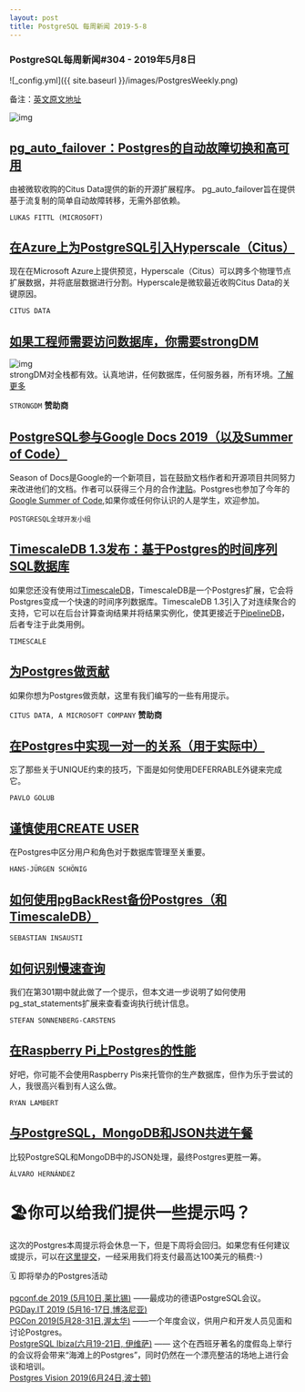 ```yaml
---
layout: post
title: PostgreSQL 每周新闻 2019-5-8
---
```


### PostgreSQL每周新闻#304 - 2019年5月8日
![_config.yml]({{ site.baseurl }}/images/PostgresWeekly.png)

备注：[英文原文地址](https://postgresweekly.com/issues/304)

![img](https://res.cloudinary.com/cpress/image/upload/w_1280,e_sharpen:60/attbh6ihgai6ueh9hfsn.jpg)

## [pg_auto_failover：Postgres的自动故障切换和高可用](https://cloudblogs.microsoft.com/opensource/2019/05/06/introducing-pg_auto_failover-postgresql-open-source-extension-automated-failover-high-availability/)
由被微软收购的Citus Data提供的新的开源扩展程序。 pg_auto_failover旨在提供基于流复制的简单自动故障转移，无需外部依赖。

`LUKAS FITTL (MICROSOFT)`

## [在Azure上为PostgreSQL引入Hyperscale（Citus）](https://www.citusdata.com/blog/2019/05/06/introducing-hyperscale-citus-on-azure-database-for-postgres/)
现在在Microsoft Azure上提供预览，Hyperscale（Citus）可以跨多个物理节点扩展数据，并将底层数据进行分割。Hyperscale是微软最近收购Citus Data的关键原因。

`CITUS DATA`

## [如果工程师需要访问数据库，你需要strongDM](https://www.strongdm.com/product/?utm_source=&utm_medium=email&utm_campaign=2019-04-24%20-%20%5BUSA%5D%20-%20%5BSchD%5D%20-%20%5BSDM%5D%20-%20%5BENT%5D%20-%20PGW)
![img](https://copm.s3.amazonaws.com/69ff4959.png)  
strongDM对全栈都有效。认真地讲，任何数据库，任何服务器，所有环境。[了解更多](https://www.strongdm.com/product/?utm_source=&utm_medium=email&utm_campaign=2019-04-24%20-%20%5BUSA%5D%20-%20%5BSchD%5D%20-%20%5BSDM%5D%20-%20%5BENT%5D%20-%20PGW)

`STRONGDM` **赞助商**

## [PostgreSQL参与Google Docs 2019（以及Summer of Code）](https://www.postgresql.org/about/news/1938/)
 Season of Docs是Google的一个新项目，旨在鼓励文档作者和开源项目共同努力来改进他们的文档。作者可以获得三个月的合作[津贴](https://developers.google.com/season-of-docs/docs/tech-writer-stipends)。Postgres也参加了今年的[Google Summer of Code](https://andreas.scherbaum.la/blog/archives/974-Google-Summer-of-Code-2019-PostgreSQL-participates-with-5-projects.html),如果你或任何你认识的人是学生，欢迎参加。
 
 `POSTGRESQL全球开发小组`
 
 ## [TimescaleDB 1.3发布：基于Postgres的时间序列SQL数据库]()
 如果您还没有使用过[TimescaleDB](https://github.com/timescale/timescaledb)，TimescaleDB是一个Postgres扩展，它会将Postgres变成一个快速的时间序列数据库。TimescaleDB 1.3引入了对连续聚合的支持，它可以在后台计算查询结果并将结果实例化，使其更接近于[PipelineDB](https://www.pipelinedb.com/)，后者专注于此类用例。
 
 `TIMESCALE`
 
 ## [为Postgres做贡献](https://www.citusdata.com/blog/2019/01/15/contributing-to-postgres/?utm_source=PG_Weekly&utm_medium=email&utm_campaign=sponsor_blog)
 如果你想为Postgres做贡献，这里有我们编写的一些有用提示。
 
 `CITUS DATA, A MICROSOFT COMPANY` **赞助商**
 
 ## [在Postgres中实现一对一的关系（用于实际中）](https://www.cybertec-postgresql.com/en/1-to-1-relationship-in-postgresql-for-real/)
 忘了那些关于UNIQUE约束的技巧，下面是如何使用DEFERRABLE外键来完成它。
 
 `PAVLO GOLUB`
 
 ## [谨慎使用CREATE USER](https://www.cybertec-postgresql.com/en/postgresql-using-create-user-with-caution/)
 在Postgres中区分用户和角色对于数据库管理至关重要。
 
 `HANS-JÜRGEN SCHÖNIG`
 
 ## [如何使用pgBackRest备份Postgres（和TimescaleDB）](https://severalnines.com/blog/how-use-pgbackrest-backup-postgresql-and-timescaledb)
 
 `SEBASTIAN INSAUSTI`
 
 ## [如何识别慢速查询](https://dev.to/pythonmeister/how-to-identify-slow-queries-in-postgresql-4igk)
 我们在第301期中就此做了一个提示，但本文进一步说明了如何使用pg_stat_statements扩展来查看查询执行统计信息。

`STEFAN SONNENBERG-CARSTENS`

## [在Raspberry Pi上Postgres的性能](https://blog.rustprooflabs.com/2019/04/postgresql-pgbench-raspberry-pi)
好吧，你可能不会使用Raspberry Pis来托管你的生产数据库，但作为乐于尝试的人，我很高兴看到有人这么做。

`RYAN LAMBERT`

## [与PostgreSQL，MongoDB和JSON共进午餐](https://www.ongres.com/blog/having-lunch-with-postgresql-mongodb-json/)
比较PostgreSQL和MongoDB中的JSON处理，最终Postgres更胜一筹。

`ÁLVARO HERNÁNDEZ`

# 🏖你可以给我们提供一些提示吗？
这次的Postgres本周提示将会休息一下，但是下周将会回归。如果您有任何建议或提示，可以在[这里提交](https://cooperpress.typeform.com/to/bTSq7v)，一经采用我们将支付最高达100美元的稿费:-)

🗓  即将举办的Postgres活动  

 [pgconf.de 2019 (5月10日,莱比锡)](https://2019.pgconf.de/) ——最成功的德语PostgreSQL会议。  
 [PGDay.IT 2019 (5月16-17日,博洛尼亚)](https://2019.pgday.it/en/)  
 [PGCon 2019(5月28-31日,渥太华)](https://www.pgcon.org/2019/) ——一个年度会议，供用户和开发人员见面和讨论Postgres。  
 [PostgreSQL Ibiza(六月19-21日, 伊维萨)](https://www.pgibz.io/index.html) —— 这个在西班牙著名的度假岛上举行的会议将会带来“海滩上的Postgres”，同时仍然在一个漂亮整洁的场地上进行会谈和培训。  
 [Postgres Vision 2019(6月24日,波士顿)](https://postgresvision.com/)  

